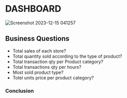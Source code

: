 <h1 align="left">DASHBOARD</h1>

![Screenshot 2023-12-15 041257](https://github.com/hassaninyasser/Coffee-Shop-Sales/assets/152911919/b337a744-e75e-4443-9867-694454c9fcdf)

<h2 align="left">Business Questions</h2>

- Total sales of each store?
- Total quantity sold according to the type of product?
- Total transaction qty per Product category?
- Total transactions qty per hours?
- Most sold product type?
- Totel units price per product category?

<h3 align="left">Conclusion</h3>


